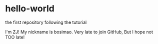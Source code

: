 # hello-world
the first repository following the tutorial

I'm ZJ! My nickname is bosimao.
Very late to join GitHub, But I hope not TOO late!
